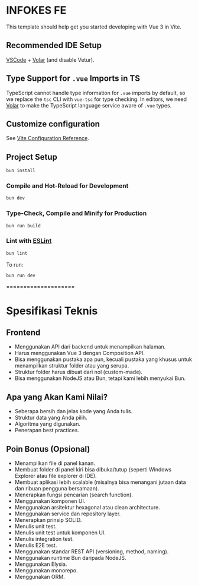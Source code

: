 # INFOKES FE

This template should help get you started developing with Vue 3 in Vite.

## Recommended IDE Setup

[VSCode](https://code.visualstudio.com/) + [Volar](https://marketplace.visualstudio.com/items?itemName=Vue.volar) (and disable Vetur).

## Type Support for `.vue` Imports in TS

TypeScript cannot handle type information for `.vue` imports by default, so we replace the `tsc` CLI with `vue-tsc` for type checking. In editors, we need [Volar](https://marketplace.visualstudio.com/items?itemName=Vue.volar) to make the TypeScript language service aware of `.vue` types.

## Customize configuration

See [Vite Configuration Reference](https://vite.dev/config/).

## Project Setup

```sh
bun install
```

### Compile and Hot-Reload for Development

```sh
bun dev
```

### Type-Check, Compile and Minify for Production

```sh
bun run build
```

### Lint with [ESLint](https://eslint.org/)

```sh
bun lint
```

To run:
```bash
bun run dev
```

====================
# Spesifikasi Teknis
## Frontend
- Menggunakan API dari backend untuk menampilkan halaman.
- Harus menggunakan Vue 3 dengan Composition API.
- Bisa menggunakan pustaka apa pun, kecuali pustaka yang khusus untuk menampilkan struktur folder atau yang serupa.
- Struktur folder harus dibuat dari nol (custom-made).
- Bisa menggunakan NodeJS atau Bun, tetapi kami lebih menyukai Bun.

## Apa yang Akan Kami Nilai?
- Seberapa bersih dan jelas kode yang Anda tulis.
- Struktur data yang Anda pilih.
- Algoritma yang digunakan.
- Penerapan best practices.

## Poin Bonus (Opsional)
- Menampilkan file di panel kanan.
- Membuat folder di panel kiri bisa dibuka/tutup (seperti Windows Explorer atau file explorer di IDE).
- Membuat aplikasi lebih scalable (misalnya bisa menangani jutaan data dan ribuan pengguna bersamaan).
- Menerapkan fungsi pencarian (search function).
- Menggunakan komponen UI.
- Menggunakan arsitektur hexagonal atau clean architecture.
- Menggunakan service dan repository layer.
- Menerapkan prinsip SOLID.
- Menulis unit test.
- Menulis unit test untuk komponen UI.
- Menulis integration test.
- Menulis E2E test.
- Menggunakan standar REST API (versioning, method, naming).
- Menggunakan runtime Bun daripada NodeJS.
- Menggunakan Elysia.
- Menggunakan monorepo.
- Menggunakan ORM.